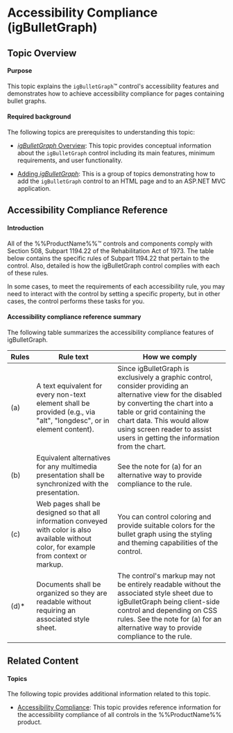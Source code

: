 ﻿<!--
|metadata|
{
    "fileName": "igbulletgraph-accessibility-compliance",
    "controlName": "igBulletGraph",
    "tags": ["Section 508"]
}
|metadata|
-->

# Accessibility Compliance (igBulletGraph)



## Topic Overview

#### Purpose

This topic explains the `igBulletGraph`™ control's accessibility features and demonstrates how to achieve accessibility compliance for pages containing bullet graphs.

#### Required background

The following topics are prerequisites to understanding this topic:

- [*igBulletGraph* Overview](igBulletGraph-Overview.html): This topic provides conceptual information about the `igBulletGraph` control including its main features, minimum requirements, and user functionality.

- [Adding *igBulletGraph*](igBulletGraph-Adding.html): This is a group of topics demonstrating how to add the `igBulletGraph` control to an HTML page and to an ASP.NET MVC application.


## Accessibility Compliance Reference

#### Introduction

All of the %%ProductName%%™ controls and components comply with Section 508, Subpart 1194.22 of the Rehabilitation Act of 1973. The table below contains the specific rules of Subpart 1194.22 that pertain to the control. Also, detailed is how the igBulletGraph control complies with each of these rules.

In some cases, to meet the requirements of each accessibility rule, you may need to interact with the control by setting a specific property, but in other cases, the control performs these tasks for you.

#### Accessibility compliance reference summary

The following table summarizes the accessibility compliance features of igBulletGraph.

Rules | Rule text | How we comply
---|---|---
(a) | A text equivalent for every non-text element shall be provided (e.g., via "alt", "longdesc", or in element content). | Since igBulletGraph is exclusively a graphic control, consider providing an alternative view for the disabled by converting the chart into a table or grid containing the chart data. This would allow using screen reader to assist users in getting the information from the chart.
(b) | Equivalent alternatives for any multimedia presentation shall be synchronized with the presentation. | See the note for (a) for an alternative way to provide compliance to the rule.
(c) | Web pages shall be designed so that all information conveyed with color is also available without color, for example from context or markup. | You can control coloring and provide suitable colors for the bullet graph using the styling and theming capabilities of the control.
(d)* | Documents shall be organized so they are readable without requiring an associated style sheet. | The control's markup may not be entirely readable without the associated style sheet due to igBulletGraph being client-side control and depending on CSS rules. See the note for (a) for an alternative way to provide compliance to the rule.


## Related Content

#### Topics

The following topic provides additional information related to this topic.

- [Accessibility Compliance](Accessibility-Compliance.html): This topic provides reference information for the accessibility compliance of all controls in the %%ProductName%% product.





 

 


